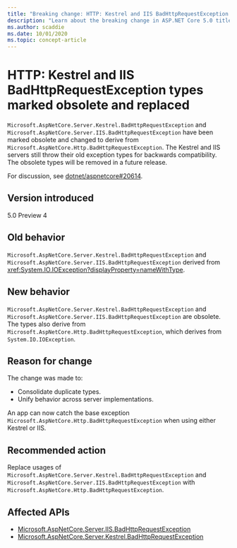 ```yaml
---
title: "Breaking change: HTTP: Kestrel and IIS BadHttpRequestException types marked obsolete and replaced"
description: "Learn about the breaking change in ASP.NET Core 5.0 titled HTTP: Kestrel and IIS BadHttpRequestException types marked obsolete and replaced"
ms.author: scaddie
ms.date: 10/01/2020
ms.topic: concept-article
---
```

# HTTP: Kestrel and IIS BadHttpRequestException types marked obsolete and replaced

`Microsoft.AspNetCore.Server.Kestrel.BadHttpRequestException` and `Microsoft.AspNetCore.Server.IIS.BadHttpRequestException` have been marked obsolete and changed to derive from `Microsoft.AspNetCore.Http.BadHttpRequestException`. The Kestrel and IIS servers still throw their old exception types for backwards compatibility. The obsolete types will be removed in a future release.

For discussion, see [dotnet/aspnetcore#20614](https://github.com/dotnet/aspnetcore/issues/20614).

## Version introduced

5.0 Preview 4

## Old behavior

`Microsoft.AspNetCore.Server.Kestrel.BadHttpRequestException` and `Microsoft.AspNetCore.Server.IIS.BadHttpRequestException` derived from <xref:System.IO.IOException?displayProperty=nameWithType>.

## New behavior

`Microsoft.AspNetCore.Server.Kestrel.BadHttpRequestException` and `Microsoft.AspNetCore.Server.IIS.BadHttpRequestException` are obsolete. The types also derive from `Microsoft.AspNetCore.Http.BadHttpRequestException`, which derives from `System.IO.IOException`.

## Reason for change

The change was made to:

* Consolidate duplicate types.
* Unify behavior across server implementations.

An app can now catch the base exception `Microsoft.AspNetCore.Http.BadHttpRequestException` when using either Kestrel or IIS.

## Recommended action

Replace usages of `Microsoft.AspNetCore.Server.Kestrel.BadHttpRequestException` and `Microsoft.AspNetCore.Server.IIS.BadHttpRequestException` with `Microsoft.AspNetCore.Http.BadHttpRequestException`.

## Affected APIs

- [Microsoft.AspNetCore.Server.IIS.BadHttpRequestException](/dotnet/api/microsoft.aspnetcore.server.iis.badhttprequestexception?view=aspnetcore-3.1&preserve-view=false)
- [Microsoft.AspNetCore.Server.Kestrel.BadHttpRequestException](/dotnet/api/microsoft.aspnetcore.server.kestrel.badhttprequestexception?view=aspnetcore-1.1&preserve-view=false)

<!--

### Category

ASP.NET Core

### Affected APIs

- `T:Microsoft.AspNetCore.Server.IIS.BadHttpRequestException`
- `T:Microsoft.AspNetCore.Server.Kestrel.BadHttpRequestException`

-->
